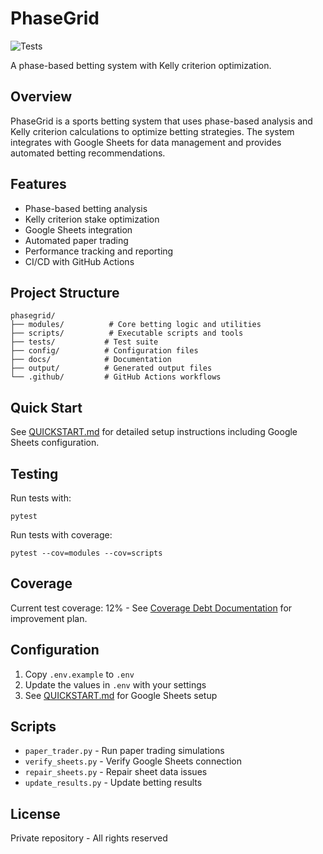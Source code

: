 # PhaseGrid

![Tests](https://github.com/35eternal/phasegrid/actions/workflows/tests.yml/badge.svg)

A phase-based betting system with Kelly criterion optimization.

## Overview

PhaseGrid is a sports betting system that uses phase-based analysis and Kelly criterion calculations to optimize betting strategies. The system integrates with Google Sheets for data management and provides automated betting recommendations.

## Features

- Phase-based betting analysis
- Kelly criterion stake optimization  
- Google Sheets integration
- Automated paper trading
- Performance tracking and reporting
- CI/CD with GitHub Actions

## Project Structure

    phasegrid/
    ├── modules/          # Core betting logic and utilities
    ├── scripts/          # Executable scripts and tools
    ├── tests/           # Test suite
    ├── config/          # Configuration files
    ├── docs/            # Documentation
    ├── output/          # Generated output files
    └── .github/         # GitHub Actions workflows

## Quick Start

See [QUICKSTART.md](QUICKSTART.md) for detailed setup instructions including Google Sheets configuration.

## Testing

Run tests with:

    pytest

Run tests with coverage:

    pytest --cov=modules --cov=scripts

## Coverage

Current test coverage: 12% - See [Coverage Debt Documentation](docs/coverage_debt.md) for improvement plan.

## Configuration

1. Copy `.env.example` to `.env`
2. Update the values in `.env` with your settings
3. See [QUICKSTART.md](QUICKSTART.md) for Google Sheets setup

## Scripts

- `paper_trader.py` - Run paper trading simulations
- `verify_sheets.py` - Verify Google Sheets connection
- `repair_sheets.py` - Repair sheet data issues
- `update_results.py` - Update betting results

## License

Private repository - All rights reserved